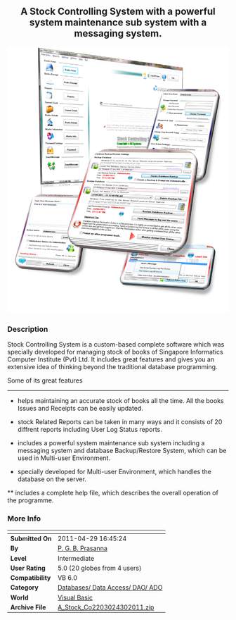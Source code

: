 ﻿<div align="center">

## A Stock Controlling System with a powerful system maintenance sub system with a messaging system\.

<img src="PIC2011430161274434.gif">
</div>

### Description

Stock Controlling System is a custom-based complete software which was specially developed for managing stock of books of Singapore Informatics Computer Institute (Pvt) Ltd. It includes great features and gives you an extensive idea of thinking beyond the traditional database programming.

Some of its great features

----

* helps maintaining an accurate stock of books all the time. All the books Issues and Receipts can be easily updated.

* stock Related Reports can be taken in many ways and it consists of 20 diffrent reports including User Log Status reports.

* includes a powerful system maintenance sub system including a messaging system and database Backup/Restore System, which can be used in Multi-user Environment.

* specially developed for Multi-user Environment, which handles the database on the server.

** includes a complete help file, which describes the overall operation of the programme.
 
### More Info
 


<span>             |<span>
---                |---
**Submitted On**   |2011-04-29 16:45:24
**By**             |[P\. G\. B\. Prasanna](https://github.com/Planet-Source-Code/PSCIndex/blob/master/ByAuthor/p-g-b-prasanna.md)
**Level**          |Intermediate
**User Rating**    |5.0 (20 globes from 4 users)
**Compatibility**  |VB 6\.0
**Category**       |[Databases/ Data Access/ DAO/ ADO](https://github.com/Planet-Source-Code/PSCIndex/blob/master/ByCategory/databases-data-access-dao-ado__1-6.md)
**World**          |[Visual Basic](https://github.com/Planet-Source-Code/PSCIndex/blob/master/ByWorld/visual-basic.md)
**Archive File**   |[A\_Stock\_Co2203024302011\.zip](https://github.com/Planet-Source-Code/p-g-b-prasanna-a-stock-controlling-system-with-a-powerful-system-maintenance-sub-system-wi__1-73888/archive/master.zip)








